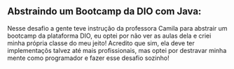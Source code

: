## Abstraindo um Bootcamp da DIO com Java:
Nesse desafio a gente teve instrução da professora Camila para abstrair um bootcamp da plataforma DIO, eu optei por não ver as aulas dela e criei minha própria classe do meu jeito!  Acredito que sim, ela deve ter implementaçõs talvez até mais profissionais, mas optei por destravar minha mente como programador e fazer esse desafio sozinho!

